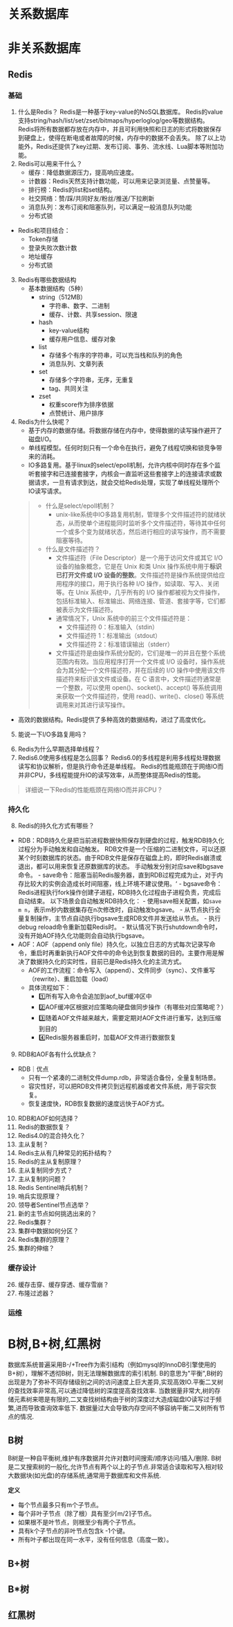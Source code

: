 # 关系数据库

# 非关系数据库
## Redis
### 基础
1. 什么是Redis？
   Redis是一种基于key-value的NoSQL数据库。
   Redis的value支持string/hash/list/set/zset/bitmaps/hyperloglog/geo等数据结构。
   Redis将所有数据都存放在内存中，并且可利用快照和日志的形式将数据保存到硬盘上，使得在断电或者故障的时候，内存中的数据不会丢失。
   除了以上功能外，Redis还提供了key过期、发布订阅、事务、流水线、Lua脚本等附加功能。
2. Redis可以用来干什么？
   - 缓存：降低数据源压力，提高响应速度。
   - 计数器：Redis天然支持计数功能，可以用来记录浏览量、点赞量等。
   - 排行榜：Redis的list和set结构。
   - 社交网络：赞/踩/共同好友/粉丝/推送/下拉刷新
   - 消息队列：发布订阅和阻塞队列，可以满足一般消息队列功能
   - 分布式锁
 - Redis和项目结合：
   - Token存储
   - 登录失败次数计数
   - 地址缓存
   - 分布式锁
3. Redis有哪些数据结构
   - 基本数据结构（5种）
     - string（512MB）
       - 字符串、数字、二进制
       - 缓存、计数、共享session、限速
     - hash
       - key-value结构
       - 缓存用户信息、缓存对象
     - list
       - 存储多个有序的字符串，可以充当栈和队列的角色
       - 消息队列、文章列表
     - set
       - 存储多个字符串，无序，无重复
       - tag、共同关注
     - zset
       - 权重score作为排序依据
       - 点赞统计、用户排序
4. Redis为什么快呢？
   - 基于内存的数据存储。将数据存储在内存中，使得数据的读写操作避开了磁盘I/O。
   - 单线程模型。任何时刻只有一个命令在执行，避免了线程切换和锁竞争带来的消耗。
   - IO多路复用。基于linux的select/epoll机制，允许内核中同时存在多个监听套接字和已连接套接字，内核会一直监听这些套接字上的连接请求或数据请求，一旦有请求到达，就会交给Redis处理，实现了单线程处理所个IO读写请求。
    > - 什么是select/epoll机制？
    >   - unix-like系统中IO多路复用机制，管理多个文件描述符的就绪状态，从而使单个进程能同时监听多个文件描述符，等待其中任何一个或多个变为就绪状态，然后进行相应的读写操作，而不需要阻塞等待。
    > - 什么是文件描述符？
    >   - 文件描述符（File Descriptor）是一个用于访问文件或其它 I/O 设备的抽象概念，它是在 Unix 和类 Unix 操作系统中用于**标识已打开文件或 I/O 设备的整数**。文件描述符是操作系统提供给应用程序的接口，用于执行各种 I/O 操作，如读取、写入、关闭等。在 Unix 系统中，几乎所有的 I/O 操作都被视为文件操作，包括标准输入、标准输出、网络连接、管道、套接字等，它们都被表示为文件描述符。
    >   - 通常情况下，Unix 系统中的前三个文件描述符是：
    >     - 文件描述符 0：标准输入（stdin）
    >     - 文件描述符 1：标准输出（stdout）
    >     - 文件描述符 2：标准错误输出（stderr）
    >   - 文件描述符是由操作系统分配的，它们是唯一的并且在整个系统范围内有效。当应用程序打开一个文件或 I/O 设备时，操作系统会为其分配一个文件描述符，并在后续的 I/O 操作中使用该文件描述符来标识该文件或设备。在 C 语言中，文件描述符通常是一个整数，可以使用 open()、socket()、accept() 等系统调用来获取一个文件描述符，使用 read()、write()、close() 等系统调用来对其进行读写操作。
  - 高效的数据结构。Redis提供了多种高效的数据结构，进过了高度优化。
5. 能说一下I/O多路复用吗？
<!-- TODO -->
6. Redis为什么早期选择单线程？
7. Redis6.0使用多线程是怎么回事？
  Redis6.0的多线程是利用多线程处理数据读写和协议解析，但是执行命令还是单线程。
  Redis的性能瓶颈在于网络IO而并非CPU，多线程能提升IO的读写效率，从而整体提高Redis的性能。
  > 详细说一下Redis的性能瓶颈在网络IO而并非CPU？
  <!-- TODO -->

### 持久化
8. Redis的持久化方式有哪些？
- RDB：RDB持久化是把当前进程数据快照保存到硬盘的过程，触发RDB持久化过程分为手动触发和自动触发。
  RDB文件是一个压缩的二进制文件，可以还原某个时刻数据库的状态。由于RDB文件是保存在磁盘上的，即时Redis崩溃或退出，都可以用来恢复还原数据库的状态。
  手动触发分别对应save和bgsave命令。
	  - save命令：阻塞当前Redis服务器，直到RDB过程完成为止，对于内存比较大的实例会造成长时间阻塞，线上环境不建议使用。‘
	  - bgsave命令：Redis进程执行fork操作创建子进程，RDB持久化过程由子进程负责，完成后自动结束。
  以下场景会自动触发RDB持久化：
	  - 使用save相关配置，如`save m n`，表示m秒内数据集存在n次修改时，自动触发bgsave。
	  - 从节点执行全量复制操作，主节点自动执行bgsave生成RDB文件并发送给从节点。
	  - 执行debug reload命令重新加载Redis时。
	  - 默认情况下执行shutdown命令时，没有开始AOF持久化功能则会自动执行bgsave。
- AOF：AOF（append only file）持久化，以独立日志的方式每次记录写命令，重启时再重新执行AOF文件中的命令达到恢复数据的目的。主要作用是解决了数据持久化的实时性，目前已是Redis持久化的主流方式。
	- AOF的工作流程：命令写入（append）、文件同步（sync）、文件重写（rewrite）、重启加载（load）
	- 具体流程如下：
		- 1️⃣所有写入命令会追加到aof_buf缓冲区中
		- 2️⃣AOF缓冲区根据对应策略向硬盘做同步操作（有哪些对应策略呢？）
		- 3️⃣随着AOF文件越来越大，需要定期对AOF文件进行重写，达到压缩到目的
		- 4️⃣Redis服务器重启时，加载AOF文件进行数据恢复
9. RDB和AOF各有什么优缺点？
- RDB｜优点
	- 只有一个紧凑的二进制文件dump.rdb，非常适合备份，全量复制场景。
	- 容灾性好，可以把RDB文件拷贝到远程机器或者文件系统，用于容灾恢复。
	- 恢复速度快，RDB恢复数据的速度远快于AOF方式。
10. RDB和AOF如何选择？
11. Redis的数据恢复？
12. Redis4.0的混合持久化？
13. 主从复制？
14. Redis主从有几种常见的拓扑结构？
15. Redis的主从复制原理？
16. 主从复制同步方式？
17. 主从复制的问题？
18. Redis Sentinel哨兵机制？
19. 哨兵实现原理？
20. 领导者Sentinel节点选举？
21. 新的主节点如何挑选出来的？
22. Redis集群？
23. 集群中数据如何分区？
24. Redis集群的原理？
25. 集群的伸缩？
### 缓存设计
26. 缓存击穿、缓存穿透、缓存雪崩？
27. 布隆过滤器？
### 运维
   
# B树,B+树,红黑树
数据库系统普遍采用B-/+Tree作为索引结构（例如mysql的InnoDB引擎使用的B+树），理解不透彻B树，则无法理解数据库的索引机制.
B的意思为"平衡",B树的出现是为了弥补不同存储级别之间的访问速度上巨大差异,实现高效IO.平衡二叉树的查找效率非常高,可以通过降低树的深度提高查找效率.
当数据量非常大,树的存储元素树来嗯是有限的,二叉查找树结构由于树的深度过大造成磁盘IO读写过于频繁,进而导致查询效率低下.
数据量过大会导致内存空间不够容纳平衡二叉树所有节点的情况.
## B树
B树是一种自平衡树,维护有序数据并允许对数时间搜索/顺序访问/插入/删除.
B树是二叉搜索树的一般化,允许节点有两个以上的子节点.非常适合读取和写入相对较大数据块(如光盘)的存储系统,通常用于数据库和文件系统.

**定义**
- 每个节点最多只有m个子节点。
- 每个非叶子节点（除了根）具有至少⌈m/2⌉子节点。
- 如果根不是叶节点，则根至少有两个子节点。
- 具有k个子节点的非叶节点包含k -1个键。
- 所有叶子都出现在同一水平，没有任何信息（高度一致）。
## B+树

## B*树

## 红黑树